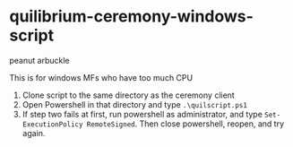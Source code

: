 # quilibrium-ceremony-windows-script
peanut arbuckle

This is for windows MFs who have too much CPU

1. Clone script to the same directory as the ceremony client
2. Open Powershell in that directory and type `.\quilscript.ps1`
3. If step two fails at first, run powershell as administrator, and type `Set-ExecutionPolicy RemoteSigned`. Then close powershell, reopen, and try again.
